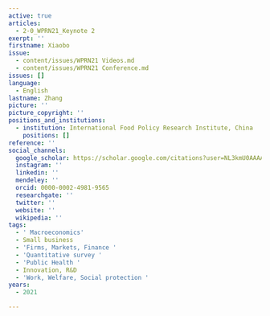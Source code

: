 ```yaml
---
active: true
articles:
  - 2-0_WPRN21_Keynote 2
exerpt: ''
firstname: Xiaobo
issue:
  - content/issues/WPRN21 Videos.md
  - content/issues/WPRN21 Conference.md
issues: []
language:
  - English
lastname: Zhang
picture: ''
picture_copyright: ''
positions_and_institutions:
  - institution: International Food Policy Research Institute, China
    positions: []
reference: ''
social_channels:
  google_scholar: https://scholar.google.com/citations?user=NL3kmU0AAAAJ&hl=en
  instagram: ''
  linkedin: ''
  mendeley: ''
  orcid: 0000-0002-4981-9565
  researchgate: ''
  twitter: ''
  website: ''
  wikipedia: ''
tags:
  - ' Macroeconomics'
  - Small business
  - 'Firms, Markets, Finance '
  - 'Quantitative survey '
  - 'Public Health '
  - Innovation, R&D
  - 'Work, Welfare, Social protection '
years:
  - 2021

---
```

